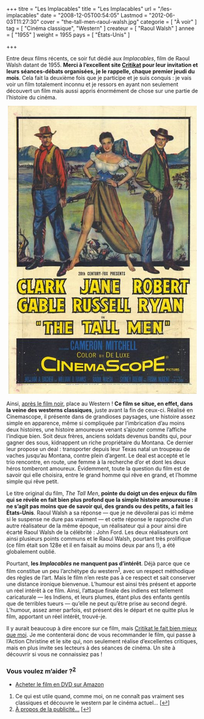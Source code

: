 +++
titre = "Les Implacables"
title = "Les Implacables"
url = "/les-implacables"
date = "2008-12-05T00:54:05"
Lastmod = "2012-06-03T11:27:30"
cover = "the-tall-men-raoul-walsh.jpg"
categorie = [ "À voir" ]
tag = [ "Cinéma classique", "Western" ]
createur = [ "Raoul Walsh" ]
annee = [ "1955" ]
weight = 1955
pays = [ "États-Unis" ]

+++

<p>Entre deux films récents, ce soir fut dédié aux <em>Implacables</em>, film de Raoul Walsh datant de 1955. <strong>Merci à l&rsquo;excellent site </strong><a href="http://www.critikat.com/"><strong>Critikat</strong></a><strong> pour leur invitation et leurs séances-débats organisées, je le rappelle, chaque premier jeudi du mois</strong>. Cela fait la deuxième fois que je participe et je suis conquis : je vais voir un film totalement inconnu et je ressors en ayant non seulement découvert un film mais aussi appris énormément de chose sur une partie de l&rsquo;histoire du cinéma.</p>
<p style="text-align: center;"><img class="alignnone size-full wp-image-974" title="tall_men" src="tall_men.jpg" alt="" width="496" height="755" /></p>
<p>Ainsi, <a href="http://voiretmanger.fr/index.php/2008/10/03/la-mort-netait-pas-au-rendez-vous/">après le film noir</a>, place au Western ! <strong>Ce film se situe, en effet, dans la veine des westerns classiques</strong>, juste avant la fin de ceux-ci. Réalisé en Cinemascope, il présente dans de grandioses paysages, une histoire assez simple en apparence, même si compliquée par l&rsquo;imbrication d&rsquo;au moins deux histoires, une histoire amoureuse venant s&rsquo;ajouter comme l&rsquo;affiche l&rsquo;indique bien. Soit deux frères, anciens soldats devenus bandits qui, pour gagner des sous, kidnappent un riche propriétaire du Montana. Ce dernier leur propose un deal : transporter depuis leur Texas natal un troupeau de vaches jusqu&rsquo;au Montana, contre plein d&rsquo;argent. Le deal est accepté et le trio rencontre, en route, une femme à la recherche d&rsquo;or et dont les deux héros tomberont amoureux. Évidemment, toute la question du film est de savoir qui elle choisira, entre le grand homme qui rêve en grand, et l&rsquo;homme simple qui rêve petit.</p>
<p>Le titre original du film, <em>The Tall Men</em>, <strong>pointe du doigt un des enjeux du film qui se révèle en fait bien plus profond que la simple histoire amoureuse : il ne s&rsquo;agit pas moins que de savoir qui, des grands ou des petits, a fait les États-Unis</strong>. Raoul Walsh a sa réponse — que je ne dévoilerai pas ici même si le suspense ne dure pas vraiment — et cette réponse le rapproche d&rsquo;un autre réalisateur de la même époque, un réalisateur qui a pour ainsi dire écarté Raoul Walsh de la célébrité : John Ford. Les deux réalisateurs ont ainsi plusieurs points communs et le Raoul Walsh, pourtant très prolifique (ce film était son 128e et il en faisait au moins deux par ans !), a été globalement oublié.</p>
<p>Pourtant, <strong>les </strong><em><strong>Implacables</strong></em><strong> ne manquent pas d&rsquo;intérêt</strong>. Déjà parce que ce film constitue un peu l&rsquo;archétype du western<sup><a href="#footnote_0_973" id="identifier_0_973" class="footnote-link footnote-identifier-link" title="Ce qui est utile quand, comme moi, on ne conna&icirc;t pas vraiment ses classiques et d&eacute;couvre le western par le cin&eacute;ma actuel&hellip;">1</a></sup>, avec un respect méthodique des règles de l&rsquo;art. Mais le film n&rsquo;en reste pas à ce respect et sait conserver une distance ironique bienvenue. L&rsquo;humour est ainsi très présent et apporte un réel intérêt à ce film. Ainsi, l&rsquo;attaque finale des indiens est tellement caricaturale — les Indiens, et leurs plumes, étant plus des enfants gentils que de terribles tueurs — qu&rsquo;elle ne peut qu&rsquo;être prise au second degré. L&rsquo;humour, assez amer parfois, est présent dès le départ et ne quitte plus le film, apportant un réel intérêt, trouvé-je.</p>
<p>
<p>Il y aurait beaucoup à dire encore sur ce film, mais <a href="http://www.critikat.com/Les-Implacables.html">Critikat le fait bien mieux que moi</a>. Je me contenterai donc de vous recommander le film, qui passe à l&rsquo;Action Christine et le site qui, non seulement réalise d&rsquo;excellentes critiques, mais en plus invite ses lecteurs à des séances de cinéma. Un site à découvrir si vous ne connaissiez pas !</p>
<div class="amazon">
<h3>Vous voulez m&rsquo;aider ?<sup><a href="#footnote_1_973" id="identifier_1_973" class="footnote-link footnote-identifier-link" title="&Agrave; propos de la publicit&eacute;&hellip;">2</a></sup></h3>
<ul>
<li><a href="http://www.amazon.fr/gp/product/B004G7FFKS/ref=as_li_ss_tl?ie=UTF8&#038;tag=leblogdenic07-21&#038;linkCode=as2&#038;camp=1642&#038;creative=19458&#038;creativeASIN=B004G7FFKS">Acheter le film en DVD sur Amazon</a></li>
</ul>
</div>
<ol class="footnotes"><li id="footnote_0_973" class="footnote">Ce qui est utile quand, comme moi, on ne connaît pas vraiment ses classiques et découvre le western par le cinéma actuel&#8230; [<a href="#identifier_0_973" class="footnote-link footnote-back-link">&#8617;</a>]</li><li id="footnote_1_973" class="footnote"><a href="http://voiretmanger.fr/soutien/">À propos de la publicité…</a> [<a href="#identifier_1_973" class="footnote-link footnote-back-link">&#8617;</a>]</li></ol>
